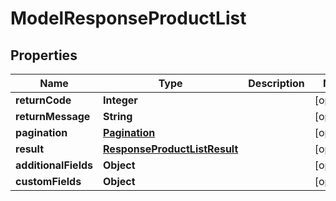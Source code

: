 

# ModelResponseProductList

## Properties

Name | Type | Description | Notes
------------ | ------------- | ------------- | -------------
**returnCode** | **Integer** |  |  [optional]
**returnMessage** | **String** |  |  [optional]
**pagination** | [**Pagination**](Pagination.md) |  |  [optional]
**result** | [**ResponseProductListResult**](ResponseProductListResult.md) |  |  [optional]
**additionalFields** | **Object** |  |  [optional]
**customFields** | **Object** |  |  [optional]




